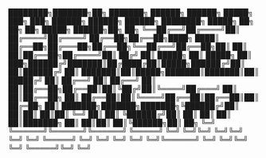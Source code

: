 ████████╗███████╗██╗     ███████╗ ██████╗ ██████╗  █████╗ ███╗   ███╗      ██████╗  ██████╗ ██████╗ ████████╗ █████╗ ██╗      ██╗  ██╗ █████╗  ██████╗██╗  ██╗
╚══██╔══╝██╔════╝██║     ██╔════╝██╔════╝ ██╔══██╗██╔══██╗████╗ ████║      ██╔══██╗██╔═══██╗██╔══██╗╚══██╔══╝██╔══██╗██║      ██║  ██║██╔══██╗██╔════╝██║ ██╔╝
   ██║   █████╗  ██║     █████╗  ██║  ███╗██████╔╝███████║██╔████╔██║█████╗██████╔╝██║   ██║██████╔╝   ██║   ███████║██║█████╗███████║███████║██║     █████╔╝ 
   ██║   ██╔══╝  ██║     ██╔══╝  ██║   ██║██╔══██╗██╔══██║██║╚██╔╝██║╚════╝██╔═══╝ ██║   ██║██╔══██╗   ██║   ██╔══██║██║╚════╝██╔══██║██╔══██║██║     ██╔═██╗ 
   ██║   ███████╗███████╗███████╗╚██████╔╝██║  ██║██║  ██║██║ ╚═╝ ██║      ██║     ╚██████╔╝██║  ██║   ██║   ██║  ██║███████╗ ██║  ██║██║  ██║╚██████╗██║  ██╗
   ╚═╝   ╚══════╝╚══════╝╚══════╝ ╚═════╝ ╚═╝  ╚═╝╚═╝  ╚═╝╚═╝     ╚═╝      ╚═╝      ╚═════╝ ╚═╝  ╚═╝   ╚═╝   ╚═╝  ╚═╝╚══════╝ ╚═╝  ╚═╝╚═╝  ╚═╝ ╚═════╝╚═╝  ╚═╝
                                                                                                                                                              
